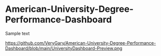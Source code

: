 # American-University-Degree-Performance-Dashboard

Sample text

https://github.com/VeryGary/American-University-Degree-Performance-Dashboard/blob/main/UniversityDashboard-Preview.png
